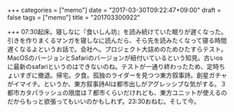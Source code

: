 +++
categories = ["memo"]
date = "2017-03-30T09:22:47+09:00"
draft = false
tags = ["memo"]
title = "201703300922"

+++
07:30起床。寝しなに『食いしん坊』を読み続けていた眠りが遅くなった。引きを作りまくるマンガを寝しなに読んだら、そら先を読みたくなって寝る時間遅くなるよというお話で。会社へ。プロジェクト大詰めのためひたすらテスト。MacOSのバージョンとSafariのバージョンが紐付いているという知見。古いosに最新のsafariというのはできないのね。テストが一通り終わったため、定時ちょいすぎに撤退。帰宅。夕食。孤独のライダーを見つつ東方叙事詩。創星ガチャがイマイチ。というか、東方叙事詩AIは都市出しがアグレッシブな気がする。３都市カタパラッシュの限度は７都市くらいだけれども、東方ユニットが使えるのだからもっと欲張ってもいいのかもしれず。23:30おねむ。そして今。